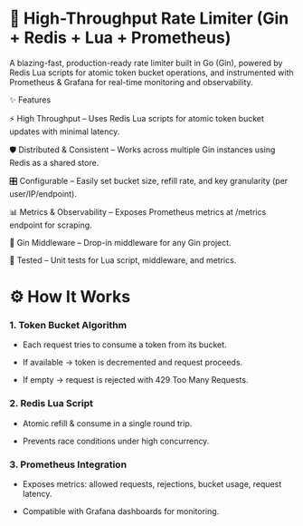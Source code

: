# 🚦 High-Throughput Rate Limiter (Gin + Redis + Lua + Prometheus)

A blazing-fast, production-ready rate limiter built in Go (Gin), powered by Redis Lua scripts for atomic token bucket operations, and instrumented with Prometheus & Grafana for real-time monitoring and observability.

✨ Features

⚡ High Throughput – Uses Redis Lua scripts for atomic token bucket updates with minimal latency.

🛡 Distributed & Consistent – Works across multiple Gin instances using Redis as a shared store.

🎛 Configurable – Easily set bucket size, refill rate, and key granularity (per user/IP/endpoint).

📊 Metrics & Observability – Exposes Prometheus metrics at /metrics endpoint for scraping.

🧩 Gin Middleware – Drop-in middleware for any Gin project.

🧪 Tested – Unit tests for Lua script, middleware, and metrics.

# ⚙️ How It Works

### 1. Token Bucket Algorithm

  - Each request tries to consume a token from its bucket.

  - If available → token is decremented and request proceeds.

  - If empty → request is rejected with 429 Too Many Requests.

### 2. Redis Lua Script

  - Atomic refill & consume in a single round trip.

  - Prevents race conditions under high concurrency.

### 3. Prometheus Integration

  - Exposes metrics: allowed requests, rejections, bucket usage, request latency.

  - Compatible with Grafana dashboards for monitoring.
